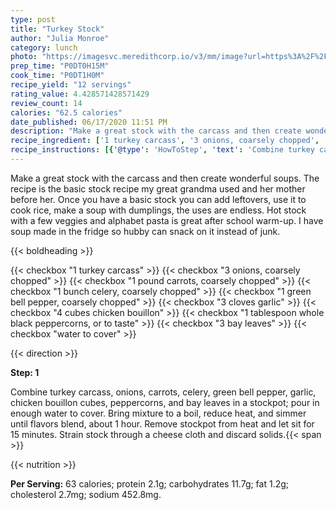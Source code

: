 ```yaml
---
type: post
title: "Turkey Stock"
author: "Julia Monroe"
category: lunch
photo: "https://imagesvc.meredithcorp.io/v3/mm/image?url=https%3A%2F%2Fimages.media-allrecipes.com%2Fuserphotos%2F1990237.jpg"
prep_time: "P0DT0H15M"
cook_time: "P0DT1H0M"
recipe_yield: "12 servings"
rating_value: 4.428571428571429
review_count: 14
calories: "62.5 calories"
date_published: 06/17/2020 11:51 PM
description: "Make a great stock with the carcass and then create wonderful soups. The recipe is the basic stock recipe my great grandma used and her mother before her. Once you have a basic stock you can add leftovers, use it to cook rice, make a soup with dumplings, the uses are endless. Hot stock with a few veggies and alphabet pasta is great after school warm-up. I have soup made in the fridge so hubby can snack on it instead of junk."
recipe_ingredient: ['1 turkey carcass', '3 onions, coarsely chopped', '1 pound carrots, coarsely chopped', '1 bunch celery, coarsely chopped', '1 green bell pepper, coarsely chopped', '3 cloves garlic', '4 cubes  chicken bouillon', '1 tablespoon whole black peppercorns, or to taste', '3 bay leaves', 'water to cover']
recipe_instructions: [{'@type': 'HowToStep', 'text': 'Combine turkey carcass, onions, carrots, celery, green bell pepper, garlic, chicken bouillon cubes, peppercorns, and bay leaves in a stockpot; pour in enough water to cover. Bring mixture to a boil, reduce heat, and simmer until flavors blend, about 1 hour. Remove stockpot from heat and let sit for 15 minutes. Strain stock through a cheese cloth and discard solids.\n'}]
---
```


Make a great stock with the carcass and then create wonderful soups. The recipe is the basic stock recipe my great grandma used and her mother before her. Once you have a basic stock you can add leftovers, use it to cook rice, make a soup with dumplings, the uses are endless. Hot stock with a few veggies and alphabet pasta is great after school warm-up. I have soup made in the fridge so hubby can snack on it instead of junk. 

{{< boldheading >}}

{{< checkbox "1  turkey carcass" >}}
{{< checkbox "3  onions, coarsely chopped" >}}
{{< checkbox "1 pound carrots, coarsely chopped" >}}
{{< checkbox "1 bunch celery, coarsely chopped" >}}
{{< checkbox "1  green bell pepper, coarsely chopped" >}}
{{< checkbox "3 cloves garlic" >}}
{{< checkbox "4 cubes  chicken bouillon" >}}
{{< checkbox "1 tablespoon whole black peppercorns, or to taste" >}}
{{< checkbox "3  bay leaves" >}}
{{< checkbox "water to cover" >}}


{{< direction >}}

**Step: 1**

Combine turkey carcass, onions, carrots, celery, green bell pepper, garlic, chicken bouillon cubes, peppercorns, and bay leaves in a stockpot; pour in enough water to cover. Bring mixture to a boil, reduce heat, and simmer until flavors blend, about 1 hour. Remove stockpot from heat and let sit for 15 minutes. Strain stock through a cheese cloth and discard solids.{{< span >}}

{{< nutrition >}}

**Per Serving:** 63 calories; protein 2.1g; carbohydrates 11.7g; fat 1.2g; cholesterol 2.7mg; sodium 452.8mg.